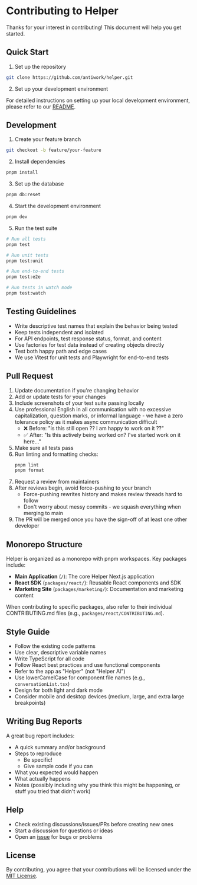 # Contributing to Helper

Thanks for your interest in contributing! This document will help you get started.

## Quick Start

1. Set up the repository

```bash
git clone https://github.com/antiwork/helper.git
```

2. Set up your development environment

For detailed instructions on setting up your local development environment, please refer to our [README](README.md).

## Development

1. Create your feature branch

```bash
git checkout -b feature/your-feature
```

2. Install dependencies

```bash
pnpm install
```

3. Set up the database

```bash
pnpm db:reset
```

4. Start the development environment

```bash
pnpm dev
```

5. Run the test suite

```bash
# Run all tests
pnpm test

# Run unit tests
pnpm test:unit

# Run end-to-end tests
pnpm test:e2e

# Run tests in watch mode
pnpm test:watch
```

## Testing Guidelines

- Write descriptive test names that explain the behavior being tested
- Keep tests independent and isolated
- For API endpoints, test response status, format, and content
- Use factories for test data instead of creating objects directly
- Test both happy path and edge cases
- We use Vitest for unit tests and Playwright for end-to-end tests

## Pull Request

1. Update documentation if you're changing behavior
2. Add or update tests for your changes
3. Include screenshots of your test suite passing locally
4. Use professional English in all communication with no excessive capitalization, question marks, or informal language - we have a zero tolerance policy as it makes async communication difficult
   - ❌ Before: "is this still open ?? I am happy to work on it ??"
   - ✅ After: "Is this actively being worked on? I've started work on it here…"
5. Make sure all tests pass
6. Run linting and formatting checks:
   ```bash
   pnpm lint
   pnpm format
   ```
7. Request a review from maintainers
8. After reviews begin, avoid force-pushing to your branch
   - Force-pushing rewrites history and makes review threads hard to follow
   - Don't worry about messy commits - we squash everything when merging to main
9. The PR will be merged once you have the sign-off of at least one other developer

## Monorepo Structure

Helper is organized as a monorepo with pnpm workspaces. Key packages include:

- **Main Application** (`/`): The core Helper Next.js application
- **React SDK** (`packages/react/`): Reusable React components and SDK
- **Marketing Site** (`packages/marketing/`): Documentation and marketing content

When contributing to specific packages, also refer to their individual CONTRIBUTING.md files (e.g., `packages/react/CONTRIBUTING.md`).

## Style Guide

- Follow the existing code patterns
- Use clear, descriptive variable names
- Write TypeScript for all code
- Follow React best practices and use functional components
- Refer to the app as "Helper" (not "Helper AI")
- Use lowerCamelCase for component file names (e.g., `conversationList.tsx`)
- Design for both light and dark mode
- Consider mobile and desktop devices (medium, large, and extra large breakpoints)

## Writing Bug Reports

A great bug report includes:

- A quick summary and/or background
- Steps to reproduce
  - Be specific!
  - Give sample code if you can
- What you expected would happen
- What actually happens
- Notes (possibly including why you think this might be happening, or stuff you tried that didn't work)

## Help

- Check existing discussions/issues/PRs before creating new ones
- Start a discussion for questions or ideas
- Open an [issue](https://github.com/antiwork/helper/issues) for bugs or problems

## License

By contributing, you agree that your contributions will be licensed under the [MIT License](LICENSE.md).
